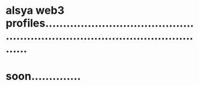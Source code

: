 # alsya web3 profiles.....................................................................................................
# soon..............
